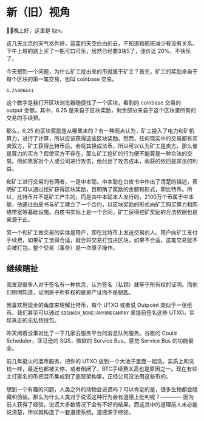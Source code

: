 # 新（旧）视角

晚上好，这里是 ljzn。

这几天北京的天气格外好，蓝蓝的天空白白的云，不知道和航班减少有没有关系。下午上班的路上买了一瓶可口可乐，居然已经要3块5了，涨价近 20%，不快乐了。

今天想到一个问题，为什么矿工挖出来的币就属于矿工？首先，矿工的奖励来自于每个区块的第一笔交易，也叫 coinbase 交易。

```
6.25406641
```

这个数字是我打开区块浏览器随便找了一个区块，看到的 coinbase 交易的 output 金额。其中，6.25 是来自于区块奖励，剩余部分来自于这个区块里所有的交易的手续费。

那么，6.25 的区块奖励是从哪里来的？有一种观点认为，矿工投入了电力和矿机算力，进行了计算，所以应该获得这些区块奖励。然而，任何现实中的交易都有买卖双方，矿工获得比特币后，会将其换成法币，所以可以认为矿工是卖方，那么谁是算力的买方？假使买方不存在，那么矿工挖矿的行为便不能算是一种合法的交易。例如黑客对个人或公司进行攻击，他付出了攻击成本，收获的依旧是非法的利益。

和矿工进行交易的有两者，一是中本聪。中本聪在白皮书中作出了清楚的描述，表明矿工可以通过挖矿获得区块奖励，且明确了奖励的金额和形式，即比特币。所以，比特币并不是矿工产生的，而是由中本聪本人发行的，2100万个币属于中本聪，他通过白皮书与矿工建立了一个合约，以区块奖励的形式向矿工购买算力和网络带宽等基础设施。白皮书实际上是一个合同，矿工获得挖矿奖励的合法依据也是来源于此。

另一个和矿工做交易的实体是用户，即在比特币上发送交易的人。用户向矿工支付手续费，如果矿工觉得合适，就会将交易打包进区块，如果不合适，这笔交易就不会被打包。整个交易（事务）是一次原子操作。

## 继续瞎扯

我发现很多人对于签名有一种执念，认为签名（私钥）就等于所有权的证明。而他们明明知道，证明房子所有权的是房产证而不是钥匙。

我喜欢用现金的角度来理解比特币，每个 UTXO 或者说 Outpoint 类似于一张纸币。我们甚至可以通过 `SIGHASH_NONE|ANYONECANPAY` 来提前签名这些 UTXO，实现真正的无私钥钱包。

昨天闲着没事对比了一下几家云服务平台的消息队列服务。谷歌的 Could Scheduler，亚马逊的 SQS，微软的 Service Bus。感觉 Service Bus 的功能最全。

前几年挺火的混币服务，把你的 UTXO 放到一个大池子里面一起洗，实质上和洗钱一样，最近也都被关停，或者倒闭了，BTC手续费太高也是原因之一。现在有些主打匿名的币把混币集成到了底层架构里，正经公司没法用这些币的。

想到一个有趣的问题，人类之外的动物会说谎吗？可以肯定的是，很多生物都会隐藏和伪装。那么为什么人类对于说谎这种行为会有道德上批判呢？———— 因为前人获得了经验，说谎大多数情况下会有不好的结果，而这其中的道理前人未必能说清楚，所以就构造了一套道德系统。道德源于经验。



